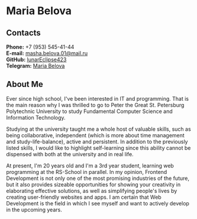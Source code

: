 # Maria Belova

## Contacts

**Phone:** +7 (953) 545-41-44\
**E-mail:** masha.belova.01@mail.ru\
**GitHub:** [lunarEclipse423](https://github.com/lunarEclipse423)\
**Telegram:** [Maria Belova](https://t.me/Graf_V)

## About Me

Ever since high school, I've been interested in IT and programming. That is the main reason why I was
thrilled to go to Peter the Great St. Petersburg Polytechnic University to study Fundamental Computer
Science and Information Technology.

Studying at the university taught me a whole host of valuable skills, such as being collaborative,
independent (which is more about time management and study-life-balance), active and persistent.
In addition to the previously listed skills, I would like to highlight self-learning since this ability cannot be dispensed with both at the university and in real life.

At present, I'm 20 years old and I'm a 3rd year student, learning web programming at the RS-School in
parallel. In my opinion, Frontend Development is not only one of the most promising industries of the
future, but it also provides sizeable opportunities for showing your creativity in elaborating effective
solutions, as well as simplifying people's lives by creating user-friendly websites and apps. I am certain that
Web Development is the field in which I see myself and want to actively develop in the upcoming years. 
